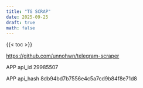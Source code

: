 ```yaml
---
title: "TG SCRAP"
date: 2025-09-25
draft: true
math: false
---
```


{{< toc >}}

https://github.com/unnohwn/telegram-scraper

APP api_id
29985507

APP api_hash
8db94bd7b7556e4c5a7cd9b84f8e71d8

